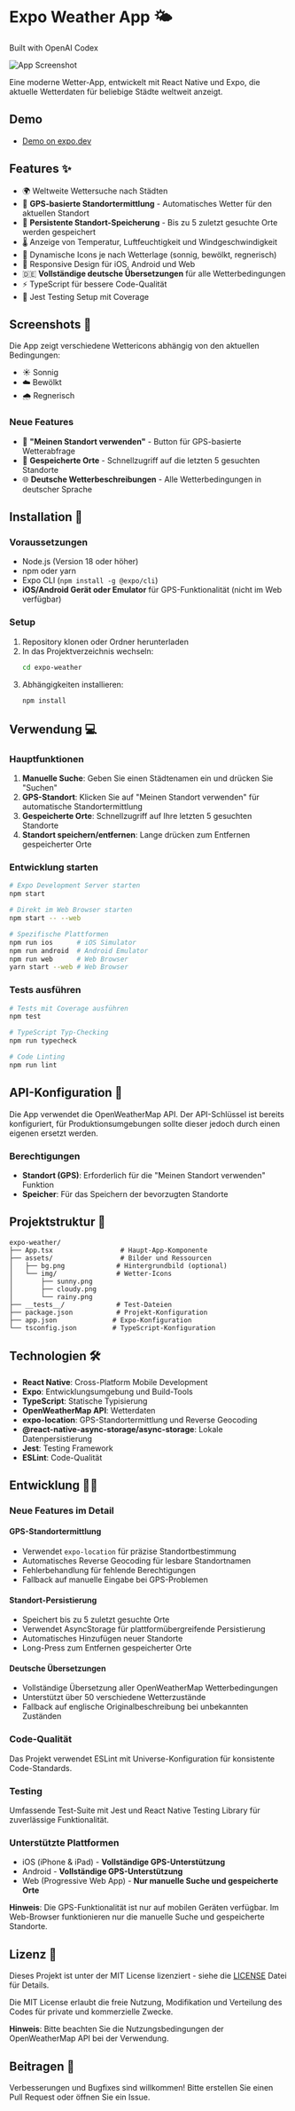 # Expo Weather App 🌤️

Built with OpenAI Codex

![App Screenshot](./_Project/Screenshot.png)

Eine moderne Wetter-App, entwickelt mit React Native und Expo, die aktuelle Wetterdaten für beliebige Städte weltweit anzeigt.


## Demo

- [Demo on expo.dev](https://snack.expo.dev/@petethegreat/weather-app)

## Features ✨

- 🌍 Weltweite Wettersuche nach Städten
- 📍 **GPS-basierte Standortermittlung** - Automatisches Wetter für den aktuellen Standort
- 💾 **Persistente Standort-Speicherung** - Bis zu 5 zuletzt gesuchte Orte werden gespeichert
- 🌡️ Anzeige von Temperatur, Luftfeuchtigkeit und Windgeschwindigkeit
- 🎨 Dynamische Icons je nach Wetterlage (sonnig, bewölkt, regnerisch)
- 📱 Responsive Design für iOS, Android und Web
- 🇩🇪 **Vollständige deutsche Übersetzungen** für alle Wetterbedingungen
- ⚡ TypeScript für bessere Code-Qualität
- 🧪 Jest Testing Setup mit Coverage

## Screenshots 📱

Die App zeigt verschiedene Wettericons abhängig von den aktuellen Bedingungen:
- ☀️ Sonnig
- ☁️ Bewölkt  
- 🌧️ Regnerisch

### Neue Features
- 📍 **"Meinen Standort verwenden"** - Button für GPS-basierte Wetterabfrage
- 💾 **Gespeicherte Orte** - Schnellzugriff auf die letzten 5 gesuchten Standorte
- 🌐 **Deutsche Wetterbeschreibungen** - Alle Wetterbedingungen in deutscher Sprache

## Installation 🚀

### Voraussetzungen
- Node.js (Version 18 oder höher)
- npm oder yarn
- Expo CLI (`npm install -g @expo/cli`)
- **iOS/Android Gerät oder Emulator** für GPS-Funktionalität (nicht im Web verfügbar)

### Setup
1. Repository klonen oder Ordner herunterladen
2. In das Projektverzeichnis wechseln:
   ```bash
   cd expo-weather
   ```
3. Abhängigkeiten installieren:
   ```bash
   npm install
   ```

## Verwendung 💻

### Hauptfunktionen
1. **Manuelle Suche**: Geben Sie einen Städtenamen ein und drücken Sie "Suchen"
2. **GPS-Standort**: Klicken Sie auf "Meinen Standort verwenden" für automatische Standortermittlung
3. **Gespeicherte Orte**: Schnellzugriff auf Ihre letzten 5 gesuchten Standorte
4. **Standort speichern/entfernen**: Lange drücken zum Entfernen gespeicherter Orte

### Entwicklung starten
```bash
# Expo Development Server starten
npm start

# Direkt im Web Browser starten
npm start -- --web

# Spezifische Plattformen
npm run ios      # iOS Simulator
npm run android  # Android Emulator  
npm run web      # Web Browser
yarn start --web # Web Browser
```

### Tests ausführen
```bash
# Tests mit Coverage ausführen
npm test

# TypeScript Typ-Checking
npm run typecheck

# Code Linting
npm run lint
```

## API-Konfiguration 🔧

Die App verwendet die OpenWeatherMap API. Der API-Schlüssel ist bereits konfiguriert, für Produktionsumgebungen sollte dieser jedoch durch einen eigenen ersetzt werden.

### Berechtigungen
- **Standort (GPS)**: Erforderlich für die "Meinen Standort verwenden" Funktion
- **Speicher**: Für das Speichern der bevorzugten Standorte

## Projektstruktur 📁

```
expo-weather/
├── App.tsx                 # Haupt-App-Komponente
├── assets/                 # Bilder und Ressourcen
│   ├── bg.png             # Hintergrundbild (optional)
│   └── img/               # Wetter-Icons
│       ├── sunny.png
│       ├── cloudy.png
│       └── rainy.png
├── __tests__/             # Test-Dateien
├── package.json           # Projekt-Konfiguration
├── app.json              # Expo-Konfiguration
└── tsconfig.json         # TypeScript-Konfiguration
```

## Technologien 🛠️

- **React Native**: Cross-Platform Mobile Development
- **Expo**: Entwicklungsumgebung und Build-Tools
- **TypeScript**: Statische Typisierung
- **OpenWeatherMap API**: Wetterdaten
- **expo-location**: GPS-Standortermittlung und Reverse Geocoding
- **@react-native-async-storage/async-storage**: Lokale Datenpersistierung
- **Jest**: Testing Framework
- **ESLint**: Code-Qualität

## Entwicklung 👨‍💻

### Neue Features im Detail

#### GPS-Standortermittlung
- Verwendet `expo-location` für präzise Standortbestimmung
- Automatisches Reverse Geocoding für lesbare Standortnamen
- Fehlerbehandlung für fehlende Berechtigungen
- Fallback auf manuelle Eingabe bei GPS-Problemen

#### Standort-Persistierung
- Speichert bis zu 5 zuletzt gesuchte Orte
- Verwendet AsyncStorage für plattformübergreifende Persistierung
- Automatisches Hinzufügen neuer Standorte
- Long-Press zum Entfernen gespeicherter Orte

#### Deutsche Übersetzungen
- Vollständige Übersetzung aller OpenWeatherMap Wetterbedingungen
- Unterstützt über 50 verschiedene Wetterzustände
- Fallback auf englische Originalbeschreibung bei unbekannten Zuständen

### Code-Qualität
Das Projekt verwendet ESLint mit Universe-Konfiguration für konsistente Code-Standards.

### Testing
Umfassende Test-Suite mit Jest und React Native Testing Library für zuverlässige Funktionalität.

### Unterstützte Plattformen
- iOS (iPhone & iPad) - **Vollständige GPS-Unterstützung**
- Android - **Vollständige GPS-Unterstützung**
- Web (Progressive Web App) - **Nur manuelle Suche und gespeicherte Orte**

**Hinweis**: Die GPS-Funktionalität ist nur auf mobilen Geräten verfügbar. Im Web-Browser funktionieren nur die manuelle Suche und gespeicherte Standorte.

## Lizenz 📄

Dieses Projekt ist unter der MIT License lizenziert - siehe die [LICENSE](expo-weather/LICENSE) Datei für Details.

Die MIT License erlaubt die freie Nutzung, Modifikation und Verteilung des Codes für private und kommerzielle Zwecke.

**Hinweis**: Bitte beachten Sie die Nutzungsbedingungen der OpenWeatherMap API bei der Verwendung.

## Beitragen 🤝

Verbesserungen und Bugfixes sind willkommen! Bitte erstellen Sie einen Pull Request oder öffnen Sie ein Issue.
